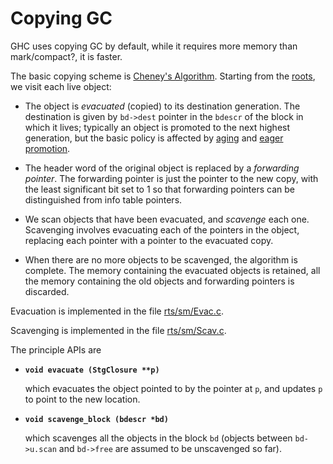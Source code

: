 # Copying GC


GHC uses copying GC by default, while it requires more memory than mark/compact?, it is faster.


The basic copying scheme is [Cheney's Algorithm](http://en.wikipedia.org/wiki/Cheney%27s_algorithm).  Starting from the [roots](commentary/rts/storage/gc/roots), we visit each live object:

- The object is *evacuated* (copied) to its destination generation.   The destination is given by `bd->dest` pointer in the `bdescr` of the
  block in which it lives; typically an object is promoted to the next highest generation, but the basic policy is affected by  [aging](commentary/rts/storage/gc/aging) and [eager promotion](commentary/rts/storage/gc/eager-promotion).

- The header word of the original object is replaced by a *forwarding pointer*.  The forwarding pointer is just the pointer to the new copy, with the least significant bit set to 1 so that forwarding pointers can be distinguished from info table pointers.

- We scan objects that have been evacuated, and *scavenge* each one.  Scavenging involves evacuating each of the pointers
  in the object, replacing each pointer with a pointer to the evacuated copy.

- When there are no more objects to be scavenged, the algorithm is complete.  The memory containing the evacuated objects is retained, all the memory containing the old objects and forwarding pointers is discarded.


Evacuation is implemented in the file [rts/sm/Evac.c](/ghc/ghc/tree/master/ghc/rts/sm/Evac.c).

Scavenging is implemented in the file [rts/sm/Scav.c](/ghc/ghc/tree/master/ghc/rts/sm/Scav.c).


The principle APIs are

- **`void evacuate (StgClosure **p)`**

  which evacuates the object pointed to by the pointer at `p`, and updates `p` to point to the new location.

- **`void scavenge_block (bdescr *bd)`**

  which scavenges all the objects in the block `bd` (objects between `bd->u.scan` and `bd->free` are assumed to
be unscavenged so far).